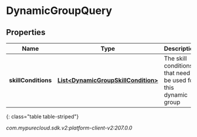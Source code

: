 # DynamicGroupQuery


## Properties

| Name | Type | Description | Notes |
| ------------ | ------------- | ------------- | ------------- |
| **skillConditions** | [**List&lt;DynamicGroupSkillCondition&gt;**](DynamicGroupSkillCondition) | The skill conditions that need to be used for this dynamic group |  |
{: class="table table-striped"}




_com.mypurecloud.sdk.v2:platform-client-v2:207.0.0_
